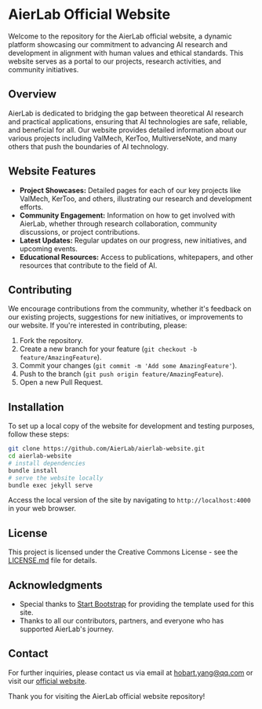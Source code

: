 # AierLab Official Website

Welcome to the repository for the AierLab official website, a dynamic platform showcasing our commitment to advancing AI research and development in alignment with human values and ethical standards. This website serves as a portal to our projects, research activities, and community initiatives.

## Overview

AierLab is dedicated to bridging the gap between theoretical AI research and practical applications, ensuring that AI technologies are safe, reliable, and beneficial for all. Our website provides detailed information about our various projects including ValMech, KerToo, MultiverseNote, and many others that push the boundaries of AI technology.

## Website Features

- **Project Showcases:** Detailed pages for each of our key projects like ValMech, KerToo, and others, illustrating our research and development efforts.
- **Community Engagement:** Information on how to get involved with AierLab, whether through research collaboration, community discussions, or project contributions.
- **Latest Updates:** Regular updates on our progress, new initiatives, and upcoming events.
- **Educational Resources:** Access to publications, whitepapers, and other resources that contribute to the field of AI.

## Contributing

We encourage contributions from the community, whether it's feedback on our existing projects, suggestions for new initiatives, or improvements to our website. If you're interested in contributing, please:

1. Fork the repository.
2. Create a new branch for your feature (`git checkout -b feature/AmazingFeature`).
3. Commit your changes (`git commit -m 'Add some AmazingFeature'`).
4. Push to the branch (`git push origin feature/AmazingFeature`).
5. Open a new Pull Request.

## Installation

To set up a local copy of the website for development and testing purposes, follow these steps:

```bash
git clone https://github.com/AierLab/aierlab-website.git
cd aierlab-website
# install dependencies
bundle install
# serve the website locally
bundle exec jekyll serve
```

Access the local version of the site by navigating to `http://localhost:4000` in your web browser.

## License

This project is licensed under the Creative Commons License - see the [LICENSE.md](LICENSE.md) file for details.

## Acknowledgments

- Special thanks to [Start Bootstrap](http://startbootstrap.com/) for providing the template used for this site.
- Thanks to all our contributors, partners, and everyone who has supported AierLab's journey.

## Contact

For further inquiries, please contact us via email at [hobart.yang@qq.com](mailto:hobart.yang@qq.com) or visit our [official website](http://aierlab.tech).

Thank you for visiting the AierLab official website repository!
